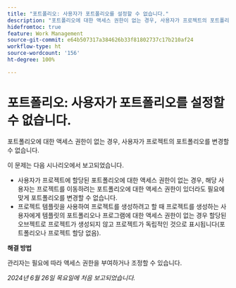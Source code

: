 ```yaml
---
title: "포트폴리오: 사용자가 포트폴리오를 설정할 수 없습니다."
description: "포트폴리오에 대한 액세스 권한이 없는 경우, 사용자가 프로젝트의 포트폴리오를 변경할 수 없습니다."
hidefromtoc: true
feature: Work Management
source-git-commit: e64b507317a384626b33f81802737c17b210af24
workflow-type: ht
source-wordcount: '156'
ht-degree: 100%

---
```



# 포트폴리오: 사용자가 포트폴리오를 설정할 수 없습니다.

포트폴리오에 대한 액세스 권한이 없는 경우, 사용자가 프로젝트의 포트폴리오를 변경할 수 없습니다.

이 문제는 다음 시나리오에서 보고되었습니다.

* 사용자가 프로젝트에 할당된 포트폴리오에 대한 액세스 권한이 없는 경우, 해당 사용자는 프로젝트를 이동하려는 포트폴리오에 대한 액세스 권한이 있더라도 필요에 맞게 포트폴리오를 변경할 수 없습니다.
* 프로젝트 템플릿을 사용하여 프로젝트를 생성하려고 할 때 프로젝트를 생성하는 사용자에게 템플릿의 포트폴리오나 프로그램에 대한 액세스 권한이 없는 경우 할당된 오브젝트로 프로젝트가 생성되지 않고 프로젝트가 독립적인 것으로 표시됩니다(포트폴리오나 프로젝트 할당 없음).

**해결 방법**

관리자는 필요에 따라 액세스 권한을 부여하거나 조정할 수 있습니다.

_2024년 6월 26일 목요일에 처음 보고되었습니다._
